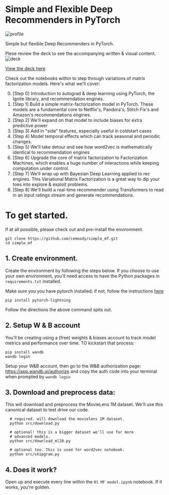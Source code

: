 Simple and Flexible Deep Recommenders in PyTorch
==============================

![profile](https://i.imgur.com/MWSyBfS.png)

Simple but flexible Deep Recommenders in PyTorch.

Plese review the deck to see the accompanying written & visual content. ![deck](https://i.imgur.com/VqmfR4H.png)


[View the deck here](https://docs.google.com/presentation/d/1gv7osHoSX8CHf0uzKSqOlxmmAvPPdmstL0nrZHWiHQM/edit#slide=id.p)

Check out the notebooks within to step through variations of matrix factorization models. Here's what we'll cover:

0. [Step 0] Introduction to autograd & deep learning using PyTorch, the Ignite library, and recommendation engines.
1. [Step 1] Build a simple matrix-factorization model in PyTorch. These models are a fundamental core to Netflix's, Pandora's, Stitch Fix's and Amazon's recommendations engines.
2. [Step 2] We'll expand on that model to include biases for extra predictive power
4. [Step 3] Add in "side" features, especially useful in coldstart cases
5. [Step 4] Model temporal effects which can track seasonal and periodic changes.
3. [Step 5] We'll take detour and see how word2vec is mathematically identical to recommendation engines
6. [Step 6] Upgrade the core of matrix factorization to Factorization Machines, which enables a huge number of interactions while keeping computation under control.
8. [Step 7] We'll wrap up with Bayesian Deep Learning applied to rec engines. This Variational Matrix Factorization is a great way to dip your toes into explore & exploit problems.
8. [Step 8] We'll build a real-time recommender using Transformers to read in an input ratings stream and generate recommendations.

# To get started.
If at all possible, please check out and pre-install the environment.

```
git clone https://github.com/cemoody/simple_mf.git
cd simple_mf
```

## 1. Create environment.
Create the environment by following the steps below. If you choose to use your own environment, you'll need access to have the Python packages in `requirements.txt` installed.


Make sure you you have pytorch installed; if not, follow the instructions [here](https://pytorch.org/get-started/locally/)

```
pip install pytorch-lightning
```

Follow the directions the above command spits out.

## 2. Setup W & B account

You'll be creating using a (free) weights & biases account to track model metrics and performance over time. TO kickstart that process:

```
pip install wandb
wandb login
```

Setup your W&B account, then go to the W&B authorization page: https://app.wandb.ai/authorize and copy the auth code into your terminal when prompted by `wandb login`

## 3. Download and preprocess data:
This will download and preprocess the MovieLens 1M dataset. We'll use this canonical dataset to test drive our code.

```
  # required. will download the movielens 1M dataset.
  python src/download.py

  # optional! this is a bigger dataset we'll use for more
  # advanced models.
  python src/download_ml20.py

  # optional too. This is used for word2vec notebook.
  python src/skipgram.py
```

## 4. Does it work?

Open up and execute every line within the `01 MF model.ipynb` notebook. If it works, you're golden.

